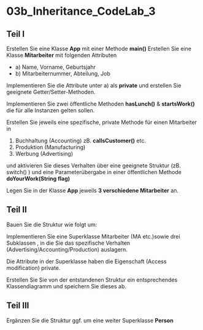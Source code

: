 # 03b_Inheritance_CodeLab_3

## Teil I

Erstellen Sie eine Klasse **App** mit einer Methode **main()**
Erstellen Sie eine Klasse **Mitarbeiter** mit folgenden Attributen

- a) Name, Vorname, Geburtsjahr
- b) Mitarbeiternummer, Abteilung, Job

Implementieren Sie die Attribute unter a) als **private** und erstellen Sie geeignete
Getter/Setter-Methoden.

Implementieren Sie zwei öffentliche Methoden **hasLunch()** & **startsWork()** die für alle
Instanzen gelten sollen.

Erstellen Sie jeweils eine spezifische, private Methode für einen Mitarbeiter in

1. Buchhaltung (Accounting) zB. **callsCustomer()** etc.
2. Produktion (Manufacturing)
3. Werbung (Advertising)

und aktivieren Sie dieses Verhalten über eine geeignete Struktur (zB. switch() )
und eine Parameterübergabe in einer öffentlichen Methode **doYourWork(String flag)**

Legen Sie in der Klasse **App** jeweils **3 verschiedene Mitarbeiter** an.

## Teil II

Bauen Sie die Struktur wie folgt um:

Implementieren Sie eine Superklasse Mitarbeiter (MA etc.)sowie drei Subklassen , in die Sie
das spezifische Verhalten (Advertising/Accounting/Production) auslagern.

Die Attribute in der Superklasse haben die Eigenschaft (Access modification) private.

Erstellen Sie Sie von der entstandenen Struktur ein entsprechendes Klassendiagramm und
speichern Sie dieses ab.

## Teil III

Ergänzen Sie die Struktur ggf. um eine weiter Superklasse **Person**
